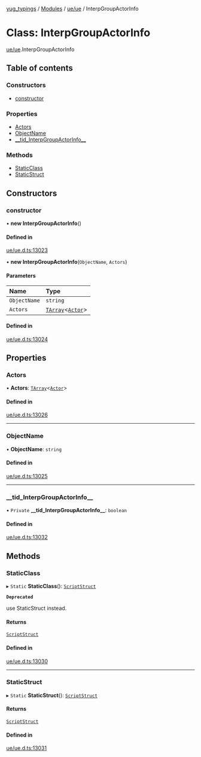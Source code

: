 [yug_typings](../README.md) / [Modules](../modules.md) / [ue/ue](../modules/ue_ue.md) / InterpGroupActorInfo

# Class: InterpGroupActorInfo

[ue/ue](../modules/ue_ue.md).InterpGroupActorInfo

## Table of contents

### Constructors

- [constructor](ue_ue.InterpGroupActorInfo.md#constructor)

### Properties

- [Actors](ue_ue.InterpGroupActorInfo.md#actors)
- [ObjectName](ue_ue.InterpGroupActorInfo.md#objectname)
- [\_\_tid\_InterpGroupActorInfo\_\_](ue_ue.InterpGroupActorInfo.md#__tid_interpgroupactorinfo__)

### Methods

- [StaticClass](ue_ue.InterpGroupActorInfo.md#staticclass)
- [StaticStruct](ue_ue.InterpGroupActorInfo.md#staticstruct)

## Constructors

### constructor

• **new InterpGroupActorInfo**()

#### Defined in

[ue/ue.d.ts:13023](https://github.com/YugMetaverse/yug_typings/blob/25cad34/ue/ue.d.ts#L13023)

• **new InterpGroupActorInfo**(`ObjectName`, `Actors`)

#### Parameters

| Name | Type |
| :------ | :------ |
| `ObjectName` | `string` |
| `Actors` | [`TArray`](../interfaces/ue_puerts.TArray.md)<[`Actor`](ue_ue.Actor.md)\> |

#### Defined in

[ue/ue.d.ts:13024](https://github.com/YugMetaverse/yug_typings/blob/25cad34/ue/ue.d.ts#L13024)

## Properties

### Actors

• **Actors**: [`TArray`](../interfaces/ue_puerts.TArray.md)<[`Actor`](ue_ue.Actor.md)\>

#### Defined in

[ue/ue.d.ts:13026](https://github.com/YugMetaverse/yug_typings/blob/25cad34/ue/ue.d.ts#L13026)

___

### ObjectName

• **ObjectName**: `string`

#### Defined in

[ue/ue.d.ts:13025](https://github.com/YugMetaverse/yug_typings/blob/25cad34/ue/ue.d.ts#L13025)

___

### \_\_tid\_InterpGroupActorInfo\_\_

• `Private` **\_\_tid\_InterpGroupActorInfo\_\_**: `boolean`

#### Defined in

[ue/ue.d.ts:13032](https://github.com/YugMetaverse/yug_typings/blob/25cad34/ue/ue.d.ts#L13032)

## Methods

### StaticClass

▸ `Static` **StaticClass**(): [`ScriptStruct`](ue_ue.ScriptStruct.md)

**`Deprecated`**

use StaticStruct instead.

#### Returns

[`ScriptStruct`](ue_ue.ScriptStruct.md)

#### Defined in

[ue/ue.d.ts:13030](https://github.com/YugMetaverse/yug_typings/blob/25cad34/ue/ue.d.ts#L13030)

___

### StaticStruct

▸ `Static` **StaticStruct**(): [`ScriptStruct`](ue_ue.ScriptStruct.md)

#### Returns

[`ScriptStruct`](ue_ue.ScriptStruct.md)

#### Defined in

[ue/ue.d.ts:13031](https://github.com/YugMetaverse/yug_typings/blob/25cad34/ue/ue.d.ts#L13031)
